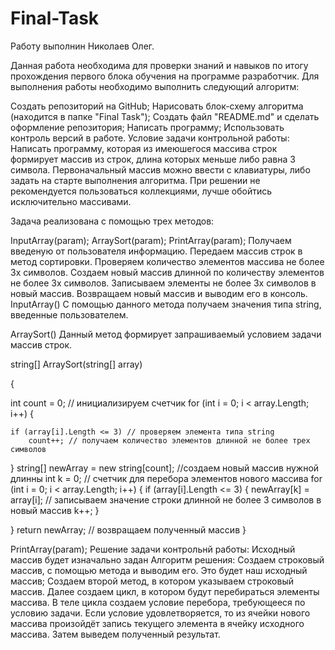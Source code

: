 # Final-Task
Работу выполнин Николаев Олег.

Данная работа необходима для проверки знаний и навыков по итогу прохождения первого блока обучения на программе разработчик.
Для выполнения работы необходимо выполнить следующий алгоритм:

Создать репозиторий на GitHub;
Нарисовать блок-схему алгоритма (находится в папке "Final Task");
Создать файл "README.md" и сделать оформление репозитория;
Написать программу;
Использовать контроль версий в работе.
Условие задачи контрольной работы:
Написать программу, которая из имеюшегося массива строк формирует массив из строк, длина которых меньше либо равна 3 символа. Первоначальный массив можно ввести с клавиатуры, либо задать на старте выполнения алгоритма. При решении не рекомендуется пользоваться коллекциями, лучше обойтись исключительно массивами.


Задача реализована с помощью трех методов:

InputArray(param);
ArraySort(param);
PrintArray(param);
Получаем введеную от пользователя информацию.
Передаем массив строк в метод сортировки.
Проверяем количество элементов массива не более 3х символов.
Создаем новый массив длинной по количеству элементов не более 3х символов.
Записываем элементы не более 3х символов в новый массив.
Возвращаем новый массив и выводим его в консоль.
InputArray()
С помощью данного метода получаем значения типа string, введенные пользователем.

ArraySort()
Данный метод формирует запрашиваемый условием задачи массив строк.

string[] ArraySort(string[] array)

{

int count = 0; // инициализируем счетчик
for (int i = 0; i < array.Length; i++)
{
    
    
    if (array[i].Length <= 3) // проверяем элемента типа string
        count++; // получаем количество элементов длинной не более трех символов
}
string[] newArray = new string[count]; //создаем новый массив нужной длинны
int k = 0; // счетчик для перебора элементов нового массива
for (int i = 0; i < array.Length; i++)
{
    if (array[i].Length <= 3)
    {
        newArray[k] = array[i]; // записываем значение строки длинной не более 3 символов в новый массив
        k++; 
    }

}
return newArray; // возвращаем полученный массив
}

PrintArray(param);
Решение задачи контрольнй работы:
Исходный массив будет изначально задан 
Алгоритм решения:
Создаем строковый массив, с помощью метода и выводим его. Это будет наш исходный массив;
Создаем второй метод, в котором указываем строковый массив.
Далее создаем цикл, в котором будут перебираться элементы массива.
В теле цикла создаем условие перебора, требующееся по условию задачи.
Если условие удовлетворяется, то из ячейки нового массива произойдёт запись текущего элемента в ячейку исходного массива.
Затем выведем полученный результат.
